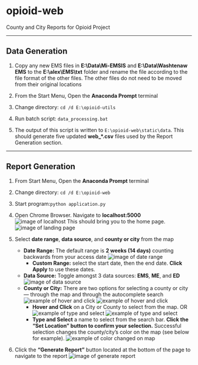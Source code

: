# opioid-web
County and City Reports for Opioid Project

---

## Data Generation

1. Copy any new EMS files in **E:\Data\Mi-EMSIS** and **E:\Data\Washtenaw EMS** to the **E:\alex\EMS\txt** folder and rename the file according to the file format of the other files. The other files do not need to be moved from their original locations

2. From the Start Menu, Open the **Anaconda Prompt** terminal

3. Change directory: `cd /d E:\opioid-utils`

4. Run batch script: `data_processing.bat`

5. The output of this script is written to `E:\opioid-web\static\data`. This should generate five updated **web_*.csv** files used by the Report Generation section.

---

## Report Generation

1. From Start Menu, Open the **Anaconda Prompt** terminal

2. Change directory: `cd /d E:\opioid-web`

3. Start program:`python application.py`

4. Open Chrome Browser. Navigate to **localhost:5000**  
![image of localhost](/readmeimg/localhost5000.png)
This should bring you to the home page.
![image of landing page](/readmeimg/mainpage.png)

5. Select **date range**, **data source**, and **county or city** from the map
    - **Date Range:** The default range is **2 weeks (14 days)** counting backwards from your access date
    ![image of date range](/readmeimg/daterange.png)
        + **Custom Range:** select the start date, then the end date. **Click Apply** to use these dates.
    - **Data Source:** Toggle amongst 3 data sources: **EMS**, **ME**, and **ED**
    ![image of data source](/readmeimg/datasource.png)
    - **County or City:** There are two options for selecting a county or city — through the map and through the autocomplete search
        ![example of hover and click](/readmeimg/hoverandclick1.png) ![example of hover and click](/readmeimg/hoverandclick2.png)
        + **Hover and Click** on a City or County to select from the map.
        OR
        ![example of type and select](/readmeimg/typeandselect1.png) ![example of type and select](/readmeimg/typeandselect2.png)
        + **Type and Select** a name to select from the search bar. **Click the “Set Location” button to confirm your selection.** Successful selection changes the county/city’s color on the map (see below for example).
        ![example of color changed on map](/readmeimg/colorchanged.png)

6. Click the **“Generate Report”** button located at the bottom of the page to navigate to the report
![image of generate report](/readmeimg/generatereport.png)
